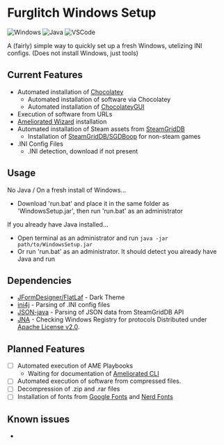 # Furglitch Windows Setup
![Windows](https://img.shields.io/badge/Windows-0078d4?style=for-the-badge&logo=windows-11&logoColor=white)
![Java](https://img.shields.io/badge/java-%23ED8B00.svg?style=for-the-badge&logo=openjdk&logoColor=white)
![VSCode](https://img.shields.io/badge/VSCode-0078D4?style=for-the-badge&logo=visual%20studio%20code&logoColor=white)

A (fairly) simple way to quickly set up a fresh Windows, utelizing INI configs. (Does not install Windows, just tools)

## Current Features
* Automated installation of [Chocolatey](https://github.com/chocolatey/choco)
  * Automated installation of software via Chocolatey
  * Automated installation of [ChocolateyGUI](https://github.com/chocolatey/ChocolateyGUI)
* Execution of software from URLs
* [Ameliorated Wizard](https://ameliorated.io/) installation
* Automated installation of Steam assets from [SteamGridDB](https://www.steamgriddb.com/)
  * Installation of [SteamGridDB/SGDBoop](https://github.com/SteamGridDB/SGDBoop) for non-steam games
* .INI Config Files
  * .INI detection, download if not present

## Usage
No Java / On a fresh install of Windows...
* Download 'run.bat' and place it in the same folder as 'WindowsSetup.jar', then run 'run.bat' as an administrator

If you already have Java installed...
* Open terminal as an administrator and run `java -jar path/to/WindowsSetup.jar`
* Or run 'run.bat' as an administrator. It should detect you already have Java and run

## Dependencies
* [JFormDesigner/FlatLaf](https://github.com/JFormDesigner/FlatLaf) - Dark Theme
* [ini4j](https://ini4j.sourceforge.net/) - Parsing of .INI config files
* [JSON-java](https://github.com/stleary/JSON-java) - Parsing of JSON data from SteamGridDB API
* [JNA](https://github.com/java-native-access/jna) - Checking Windows Registry for protocols
Distributed under [Apache License v2.0](https://github.com/Furglitch/WindowsSetup?tab=Apache-2.0-1-ov-file).

## Planned Features
* [ ] Automated execution of AME Playbooks
  * Waiting for documentation of [Ameliorated CLI](https://git.ameliorated.info/Styris/trusted-uninstaller-cli)
* [ ] Automated execution of software from compressed files.
* [ ] Decompression of .zip and .rar files
* [ ] Installation of fonts from [Google Fonts](https://github.com/google/fonts) and [Nerd Fonts](https://github.com/ryanoasis/nerd-fonts)

## Known issues
* 
